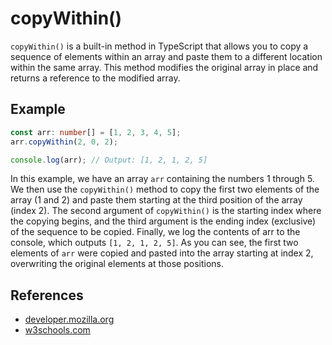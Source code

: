 # copyWithin()

`copyWithin()` is a built-in method in TypeScript that allows you to copy a sequence of elements within an array and paste them to a different location within the same array. This method modifies the original array in place and returns a reference to the modified array.

## Example

```ts
const arr: number[] = [1, 2, 3, 4, 5];
arr.copyWithin(2, 0, 2);

console.log(arr); // Output: [1, 2, 1, 2, 5]
```

In this example, we have an array `arr` containing the numbers 1 through 5. We then use the `copyWithin()` method to copy the first two elements of the array (1 and 2) and paste them starting at the third position of the array (index 2). The second argument of `copyWithin()` is the starting index where the copying begins, and the third argument is the ending index (exclusive) of the sequence to be copied. Finally, we log the contents of arr to the console, which outputs `[1, 2, 1, 2, 5]`. As you can see, the first two elements of `arr` were copied and pasted into the array starting at index 2, overwriting the original elements at those positions.

## References

- [developer.mozilla.org](https://developer.mozilla.org/en-US/docs/Web/JavaScript/Reference/Global_Objects/Array/copyWithin)
- [w3schools.com](https://www.w3schools.com/jsref/jsref_copywithin.asp)
